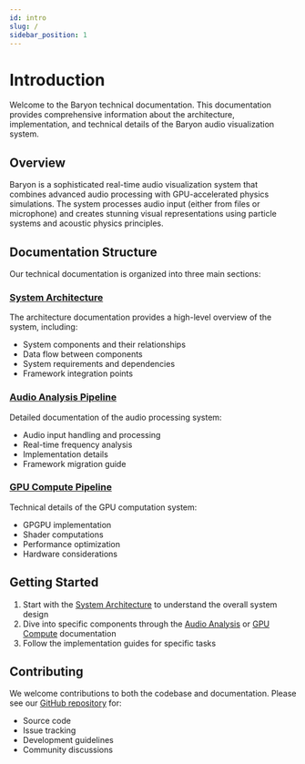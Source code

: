 ```yaml
---
id: intro
slug: /
sidebar_position: 1
---
```


# Introduction

Welcome to the Baryon technical documentation. This documentation provides comprehensive information about the architecture, implementation, and technical details of the Baryon audio visualization system.

## Overview

Baryon is a sophisticated real-time audio visualization system that combines advanced audio processing with GPU-accelerated physics simulations. The system processes audio input (either from files or microphone) and creates stunning visual representations using particle systems and acoustic physics principles.

## Documentation Structure

Our technical documentation is organized into three main sections:

### [System Architecture](/docs/technical/architecture)

The architecture documentation provides a high-level overview of the system, including:

- System components and their relationships
- Data flow between components
- System requirements and dependencies
- Framework integration points

### [Audio Analysis Pipeline](/docs/technical/audio-analysis)

Detailed documentation of the audio processing system:

- Audio input handling and processing
- Real-time frequency analysis
- Implementation details
- Framework migration guide

### [GPU Compute Pipeline](/docs/technical/gpu-compute)

Technical details of the GPU computation system:

- GPGPU implementation
- Shader computations
- Performance optimization
- Hardware considerations

## Getting Started

1. Start with the [System Architecture](/docs/technical/architecture) to understand the overall system design
2. Dive into specific components through the [Audio Analysis](/docs/technical/audio-analysis) or [GPU Compute](/docs/technical/gpu-compute) documentation
3. Follow the implementation guides for specific tasks

## Contributing

We welcome contributions to both the codebase and documentation. Please see our [GitHub repository](https://github.com/BaryonOfficial/Baryon) for:

- Source code
- Issue tracking
- Development guidelines
- Community discussions
